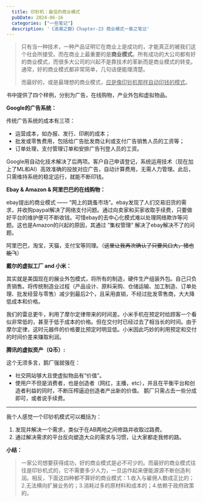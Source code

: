 ```yaml
---
  title: 印钞机：最佳的商业模式
  pubDate: 2024-06-16
  categories: ["一些笔记"]
  description: '《浪潮之巅》Chapter-23 商业模式一章之笔记'
---
```



<!-- 风口站对了，猪也可以飞起来 -->

<!-- ### 印钞机：最佳的商业模式 -->

>只有当一种技术，一种产品证明它在商业上是成功的，才能真正的被我们这个社会所接受。而在商业上最重要的是**商业模式**。所有成功的大公司都有好的商业模式，而很多大公司的兴起不是靠技术的革新而是商业模式的转变。通常，好的商业模式都非常简单，几句话便能理清楚。
>
>而最好的，或是最理想的商业模式，<u>应是像印钞机那样自动印钱的模式</u>。

书中提供了四个样例，分别为广告，在线购物，产业外包和虚拟物品。

**Google的广告系统：**

传统广告系统的成本有三项：

- 运营成本，如办报、发行、印刷的成本；
- 批发或零售费用，包括给广告批发商让利或支付广告销售人员的工资等；
- 订单处理，支付管理订单和安排广告刊登人员的工资。

 Google用自动化技术解决了后两项。客户自己申请登记，系统运用技术（现在加上了ML和AI）高效准确的投放对应广告，自动计算费用，无需人力管理。此后，只需维持系统的稳定运行，就能不断印钱。

**Ebay & Amazon & 阿里巴巴的在线购物：**

ebay提出的商业模式 —— “网上的跳蚤市场”。ebay发现了人们交易旧货的需求，并收购paypal解决了网络支付问题。通过向卖家和买家收取手续费，只要做好平台的维护便可不断收钱。可惜ebay的去中心化模式难以处理网络欺诈等问题。这也是Amazon的兴起的原因，其通过 ”集权管理“ 解决了ebay解决不了的问题。

阿里巴巴，淘宝，天猫，支付宝等同理。（~~这里让我再次确认了只要风口大，猪也能飞~~）

**戴尔的虚拟工厂 and 小米：**

其实就是美国现在的展业外包模式，将所有的制造，硬件生产组装外包。自己只负责销售。将传统制造业过程（产品设计、原料采购、仓储运输、加工制造、订单处理、批发经营与零售）减少到最后2个，且采用直销，不经过批发零售商，大大降低成本和价格。

我们的雷总更牛，利用了摩尔定律带来的时间差。小米手机在预定时给顾客一个看似非常低的，甚至于低于成本的价格。但在交付时已经过去了相当长的时间。由于摩尔定律，这时元器件的价格要比预定时明显低。小米因此巧妙的利用预定和交付的时间价差来赚取利润。

**腾讯的虚拟资产（Q币）:**

这个无须多言，鹅厂强就强在：
- 社交网站够大且使虚拟物品有“价值”。
- 使用户不但是消费者，也是创造者（网红，主播，etc），并且在平衡平台和创造者利益的同时，不断压榨逼迫创造者产出新的价值。
鹅厂只需占去一些分成即可，或者说手续费。

---

我个人感觉一个印钞机模式可以概括为：

1. 发现并解决一个需求，类似于在AB两地之间修路并收取过路费。
2. 通过解决需求的平台反向塑造大众的需求与习惯，让大家都走我修的路。

**小结：**

> 一家公司想要获得成功，好的商业模式是必不可少的。而最好的商业模式往往是印钞机式的，它不需要多少人力，一旦运作起来便能源源不断创造利润。相反，下面这四种都不算好的商业模式：1.收入与雇佣人数成正比的；2.无法横向扩展业务的；3.消耗过多的原材料和成本的；4.依赖于政府政策的。
>